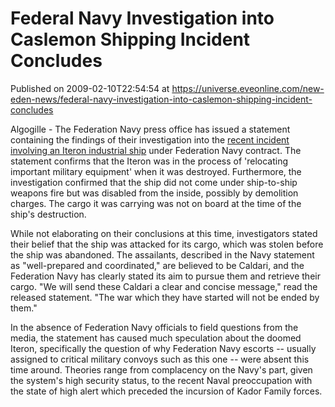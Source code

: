 # Federal Navy Investigation into Caslemon Shipping Incident Concludes
Published on 2009-02-10T22:54:54 at https://universe.eveonline.com/new-eden-news/federal-navy-investigation-into-caslemon-shipping-incident-concludes

Algogille - The Federation Navy press office has issued a statement containing the findings of their investigation into the [ recent incident involving an Iteron industrial ship]( http://myeve.eve-online.com/news.asp?a=single&nid=2732&tid=5) under Federation Navy contract. The statement confirms that the Iteron was in the process of 'relocating important military equipment' when it was destroyed. Furthermore, the investigation confirmed that the ship did not come under ship-to-ship weapons fire but was disabled from the inside, possibly by demolition charges. The cargo it was carrying was not on board at the time of the ship's destruction.

While not elaborating on their conclusions at this time, investigators stated their belief that the ship was attacked for its cargo, which was stolen before the ship was abandoned. The assailants, described in the Navy statement as "well-prepared and coordinated," are believed to be Caldari, and the Federation Navy has clearly stated its aim to pursue them and retrieve their cargo. "We will send these Caldari a clear and concise message," read the released statement. "The war which they have started will not be ended by them."

In the absence of Federation Navy officials to field questions from the media, the statement has caused much speculation about the doomed Iteron, specifically the question of why Federation Navy escorts -- usually assigned to critical military convoys such as this one -- were absent this time around. Theories range from complacency on the Navy's part, given the system's high security status, to the recent Naval preoccupation with the state of high alert which preceded the incursion of Kador Family forces.
